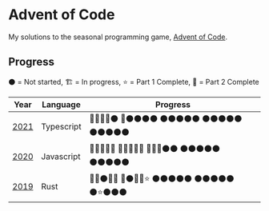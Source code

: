 # Advent of Code

My solutions to the seasonal programming game, [Advent of Code](https://adventofcode.com/).

## Progress

⚫ = Not started, 🏗️ = In progress, ⭐ = Part 1 Complete, 🌟 = Part 2 Complete

| Year                     | Language   | Progress                      |
| ------------------------ | ---------- | ----------------------------- |
| [2021](./2021/README.md) | Typescript | 🌟🌟🌟🌟⚫ 🌟⚫⚫⚫⚫ ⚫⚫⚫⚫⚫ ⚫⚫⚫⚫⚫ ⚫⚫⚫⚫⚫ |
| [2020](./2020/README.md) | Javascript | 🌟🌟🌟🌟🌟 🌟🌟🌟🌟🌟 🌟🌟🌟⚫⚫ ⚫⚫⚫⚫⚫ ⚫⚫⚫⚫⚫ |
| [2019](./2019/README.md) | Rust       | 🌟🌟⚫🌟🌟 🌟⚫🌟🌟⭐ ⚫⚫⚫⚫⚫ ⚫⚫⚫⚫⚫ ⚫⭐⚫⚫⚫ |
